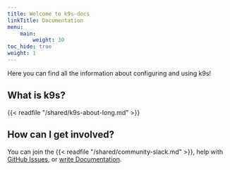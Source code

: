 ```yaml
---
title: Welcome to k9s-docs
linkTitle: Documentation
menu:
    main:
        weight: 30
toc_hide: true
weight: 1
---
```


Here you can find all the information about configuring and using k9s!

## What is k9s?

{{< readfile "/shared/k9s-about-long.md" >}}

## How can I get involved?

You can join the {{< readfile "/shared/community-slack.md" >}}, help with [GitHub Issues](https://github.com/derailed/k9s), or [write Documentation](https://github.com/derailed/k9s-docs).